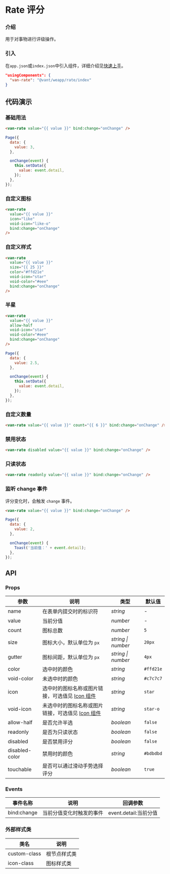 # Rate 评分

### 介绍

用于对事物进行评级操作。

### 引入

在`app.json`或`index.json`中引入组件，详细介绍见[快速上手](#/quickstart#yin-ru-zu-jian)。

```json
"usingComponents": {
  "van-rate": "@vant/weapp/rate/index"
}
```

## 代码演示

### 基础用法

```html
<van-rate value="{{ value }}" bind:change="onChange" />
```

```javascript
Page({
  data: {
    value: 3,
  },

  onChange(event) {
    this.setData({
      value: event.detail,
    });
  },
});
```

### 自定义图标

```html
<van-rate
  value="{{ value }}"
  icon="like"
  void-icon="like-o"
  bind:change="onChange"
/>
```

### 自定义样式

```html
<van-rate
  value="{{ value }}"
  size="{{ 25 }}"
  color="#ffd21e"
  void-icon="star"
  void-color="#eee"
  bind:change="onChange"
/>
```

### 半星

```html
<van-rate
  value="{{ value }}"
  allow-half
  void-icon="star"
  void-color="#eee"
  bind:change="onChange"
/>
```

```javascript
Page({
  data: {
    value: 2.5,
  },

  onChange(event) {
    this.setData({
      value: event.detail,
    });
  },
});
```

### 自定义数量

```html
<van-rate value="{{ value }}" count="{{ 6 }}" bind:change="onChange" />
```

### 禁用状态

```html
<van-rate disabled value="{{ value }}" bind:change="onChange" />
```

### 只读状态

```html
<van-rate readonly value="{{ value }}" bind:change="onChange" />
```

### 监听 change 事件

评分变化时，会触发 `change` 事件。

```html
<van-rate value="{{ value }}" bind:change="onChange" />
```

```javascript
Page({
  data: {
    value: 2,
  },

  onChange(event) {
    Toast('当前值：' + event.detail);
  },
});
```

## API

### Props

| 参数 | 说明 | 类型 | 默认值 |
| --- | --- | --- | --- |
| name | 在表单内提交时的标识符 | _string_ | - |
| value | 当前分值 | _number_ | - |
| count | 图标总数 | _number_ | `5` |
| size | 图标大小，默认单位为 `px` | _string \| number_ | `20px` |
| gutter | 图标间距，默认单位为 `px` | _string \| number_ | `4px` |
| color | 选中时的颜色 | _string_ | `#ffd21e` |
| void-color | 未选中时的颜色 | _string_ | `#c7c7c7` |
| icon | 选中时的图标名称或图片链接，可选值见 [Icon 组件](#/icon) | _string_ | `star` |
| void-icon | 未选中时的图标名称或图片链接，可选值见 [Icon 组件](#/icon) | _string_ | `star-o` |
| allow-half | 是否允许半选 | _boolean_ | `false` |
| readonly | 是否为只读状态 | _boolean_ | `false` |
| disabled | 是否禁用评分 | _boolean_ | `false` |
| disabled-color | 禁用时的颜色 | _string_ | `#bdbdbd` |
| touchable | 是否可以通过滑动手势选择评分 | _boolean_ | `true` |

### Events

| 事件名称 | 说明                     | 回调参数              |
| -------- | ------------------------ | --------------------- |
| bind:change   | 当前分值变化时触发的事件 | event.detail:当前分值 |

### 外部样式类

| 类名         | 说明         |
| ------------ | ------------ |
| custom-class | 根节点样式类 |
| icon-class   | 图标样式类   |
